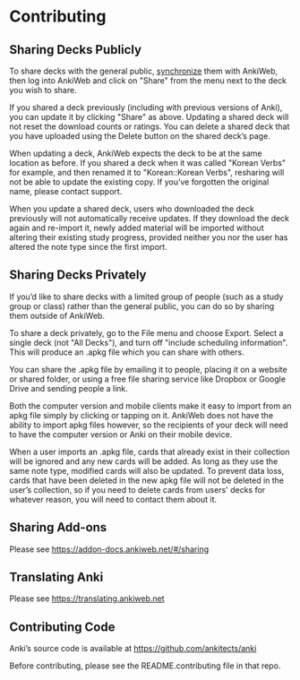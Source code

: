 # Contributing

## Sharing Decks Publicly

To share decks with the general public, [synchronize](syncing.md) them
with AnkiWeb, then log into AnkiWeb and click on "Share" from the menu
next to the deck you wish to share.

If you shared a deck previously (including with previous versions of
Anki), you can update it by clicking "Share" as above. Updating a shared
deck will not reset the download counts or ratings. You can delete a
shared deck that you have uploaded using the Delete button on the shared
deck’s page.

When updating a deck, AnkiWeb expects the deck to be at the same
location as before. If you shared a deck when it was called "Korean
Verbs" for example, and then renamed it to "Korean::Korean Verbs",
resharing will not be able to update the existing copy. If you’ve
forgotten the original name, please contact support.

When you update a shared deck, users who downloaded the deck previously
will not automatically receive updates. If they download the deck again
and re-import it, newly added material will be imported without altering
their existing study progress, provided neither you nor the user has
altered the note type since the first import.

## Sharing Decks Privately

If you’d like to share decks with a limited group of people (such as a
study group or class) rather than the general public, you can do so by
sharing them outside of AnkiWeb.

To share a deck privately, go to the File menu and choose Export. Select
a single deck (not "All Decks"), and turn off "include scheduling
information". This will produce an .apkg file which you can share with
others.

You can share the .apkg file by emailing it to people, placing it on a
website or shared folder, or using a free file sharing service like
Dropbox or Google Drive and sending people a link.

Both the computer version and mobile clients make it easy to import from
an apkg file simply by clicking or tapping on it. AnkiWeb does not have
the ability to import apkg files however, so the recipients of your deck
will need to have the computer version or Anki on their mobile device.

When a user imports an .apkg file, cards that already exist in their
collection will be ignored and any new cards will be added. As long as
they use the same note type, modified cards will also be updated. To
prevent data loss, cards that have been deleted in the new apkg file
will not be deleted in the user’s collection, so if you need to delete
cards from users' decks for whatever reason, you will need to contact
them about it.

## Sharing Add-ons

Please see <https://addon-docs.ankiweb.net/#/sharing>

## Translating Anki

Please see <https://translating.ankiweb.net>

## Contributing Code

Anki’s source code is available at <https://github.com/ankitects/anki>

Before contributing, please see the README.contributing file in that
repo.
